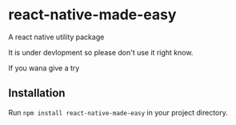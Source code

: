 # react-native-made-easy

A react native utility package

It is under devlopment so please don't use it right know.

If you wana give a try

## Installation

Run `npm install react-native-made-easy` in your project directory.

